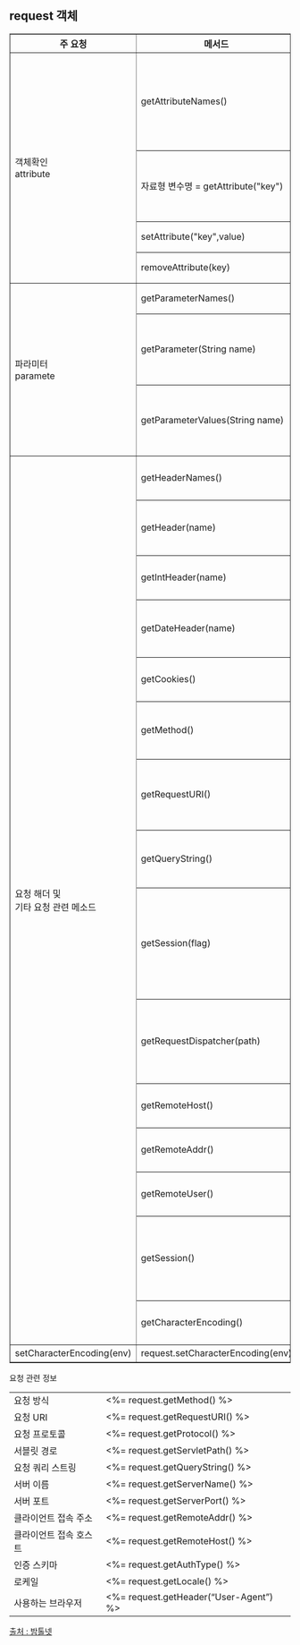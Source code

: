 ## request 객체

<table border="1" cellspacing="0">
<tr>
    <th>주 요청</th>
    <th>메서드</th>
    <th>사용</th>
    <th>설명</th>
</tr>
<tr>
    <td rowspan="4">객체확인
        <br>attribute
    </td>
    <td>getAttributeNames()</td>
    <td>Enumeration attrs = request.getAttributeNames();</td>
    <td>페이지로 넘어온 전체 속성값(key,value) 를 확인
        <br>관련된 모든 속성의 이름을 읽어 들인다.
    </td>
</tr>
<tr>
    <!-- <td>객체확인
        <br>attribute
    </td> -->
    <td>자료형 변수명 = getAttribute("key")</td>
    <td>List&lt;String&gt; joblist = request.setAttribute("job");</td>
    <td>key 값의 value들을 가져온다. 
        <br>value의 자료형에 따라 변수 자료형 변경
    </td>
</tr>
<tr>
    <!-- <td>객체확인
        <br>attribute
    </td> -->
    <td>setAttribute("key",value)</td>
    <td>request.setAttribute("job", jobList);</td>
    <td>key에 value들을 저장한다.
    </td>
</tr>
<tr>
    <!-- <td>객체확인
        <br>attribute
    </td> -->
    <td>removeAttribute(key)</td>
    <td>request.removeAttribute("job");</td>
    <td>key값인 객체를 삭제한다.
    </td>
</tr>
<tr>
    <td rowspan="3">파라미터
        <br>paramete
    </td>
    <td>getParameterNames()</td>
    <td>request.getParameterNames();</td>
    <td>모든 파라미터의 이름 </td>
</tr>
<tr>
    <!-- <td rowspan="3">파라미터
        <br>paramete
    </td> -->
    <td>getParameter(String name)</td>
    <td>request.getParameter("pnum");</td>
    <td>지정한 이름을 가진 파라미터 중 첫 번째 파라미터 값을 구한다. </td>
</tr>
<tr>
    <!-- <td rowspan="3">파라미터
        <br>paramete
    </td> -->
    <td>getParameterValues(String name)</td>
    <td>request.getParameterValues(String name);</td>
    <td>지정한 이름을 가진 파라미터의 모든 값을 String[]으로 구한다. </td>
</tr>
<tr>
    <td rowspan="15">요청 해더 및 
        <br>기타 요청 관련 메소드
    </td>
    <td>getHeaderNames()</td>
    <td>request.getHeaderNames();</td>
    <td>요청과 관련된 모든 해더의 이름을 구한다.</td>
</tr>
<tr>
    <!-- <td>요청 해더 및 <br>기타 요청 관련 메소드 </td> -->
    <td>getHeader(name)</td>
    <td>request.getHeader(name);</td>
    <td>이름이 name인 해더의 값을 String/String[]으로 구한다.</td>
</tr>
<tr>
    <!-- <td>요청 해더 및 <br>기타 요청 관련 메소드 </td> -->
    <td>getIntHeader(name)</td>
    <td>request.getIntHeader(name);</td>
    <td>이름이 name인 헤더의 값을 int형으로 구한다.</td>
</tr>
<tr>
    <!-- <td>요청 해더 및 <br>기타 요청 관련 메소드 </td> -->
    <td>getDateHeader(name)</td>
    <td>request.getDateHeader(name);</td>
    <td>이름이 name인 헤더의 값을 long형으로 구한다.</td>
</tr>
<tr>
    <!-- <td>요청 해더 및 <br>기타 요청 관련 메소드 </td> -->
    <td>getCookies()</td>
    <td>request.getCookies();</td>
    <td>요청과 관련된 모든 쿠키를 구한다.</td>
</tr>
<tr>
    <!-- <td>요청 해더 및 <br>기타 요청 관련 메소드 </td> -->
    <td>getMethod()</td>
    <td>request.getMethod();</td>
    <td>요청 방식이 GET인지 POST인지 구한다.</td>
</tr>
<tr>
    <!-- <td>요청 해더 및 <br>기타 요청 관련 메소드 </td> -->
    <td>getRequestURI()</td>
    <td>request.getRequestURI()</td>
    <td>HTTP 요청 URL에서 줄에 있는 쿼리 문자를 제외한 부분을 구한다.</td>
</tr>
<tr>
    <!-- <td>요청 해더 및 <br>기타 요청 관련 메소드 </td> -->
    <td>getQueryString()</td>
    <td>request.getQueryString()</td>
    <td>요청한 URL다음에 오는 쿼리 문자열을 구한다.</td>
</tr>
<tr>
    <!-- <td>요청 해더 및 <br>기타 요청 관련 메소드 </td> -->
    <td>getSession(flag)</td>
    <td>request.getSession(flag)</td>
    <td>요청과 관련된 세션 객체를 구한다. 
        <br>만약 세션이 존재하지 않고 flag가 true이면 
        <br>새로운 세션 객체를 생성한다.
    </td>
</tr>
<tr>
    <!-- <td>요청 해더 및 <br>기타 요청 관련 메소드 </td> -->
    <td>getRequestDispatcher(path)</td>
    <td>RequestDispatcher rd = request.getRequestDispatcher("test.jsp")</td>
    <td>지정한 로컬 URL에 대한 요청 Dispatcher를 구한다.
    <br>자료를 보낼 위치 지정
    </td>
</tr>
<tr>
    <!-- <td>요청 해더 및 <br>기타 요청 관련 메소드 </td> -->
    <td>getRemoteHost()</td>
    <td>request.getRemoteHost()</td>
    <td>요청한 호스트의 완전한 이름을 구한다.</td>
</tr>
<tr>
    <!-- <td>요청 해더 및 <br>기타 요청 관련 메소드 </td> -->
    <td>getRemoteAddr()</td>
    <td>request.getRemoteAddr()</td>
    <td>요청한 호스트의 네트워크 주소를 구한다.</td>
</tr>
<tr>
    <!-- <td>요청 해더 및 <br>기타 요청 관련 메소드 </td> -->
    <td>getRemoteUser()</td>
    <td>request.getRemoteUser()</td>
    <td>요청한 사용자의 이름이 존재할 경우 구한다.</td>
</tr>
<tr>
    <!-- <td>요청 해더 및 <br>기타 요청 관련 메소드 </td> -->
    <td>getSession()</td>
    <td>request.getSession()</td>
    <td>요청과 관련된 세션 객체를 구한다. 
        <br>만약 존재하지 않으면 새로 생성한다.
    </td>
</tr>
<tr>
    <!-- <td>요청 해더 및 <br>기타 요청 관련 메소드 </td> -->
    <td>getCharacterEncoding()</td>
    <td>request.getCharacterEncoding()</td>
    <td>요청에서 사용된 인코딩을 구한다.</td>
</tr>
<tr>
    <!-- <td>요청 해더 및 <br>기타 요청 관련 메소드 </td> -->
    <td>setCharacterEncoding(env)</td>
    <td>request.setCharacterEncoding(env)</td>
    <td>요청에서 사용된 인코딩을 env로 지정한다.</td>
</tr>
</table>

<table>
    <tr colspan="2">요청 관련 정보<tr>
<tr> <td>요청 방식</td> <td>&lt;%= request.getMethod() %&gt;</td></tr>
<tr> <td>요청 URI</td> <td>&lt;%= request.getRequestURI() %&gt;</td></tr>
<tr> <td>요청 프로토콜</td> <td>&lt;%= request.getProtocol() %&gt;</td></tr>
<tr> <td>서블릿 경로</td> <td>&lt;%= request.getServletPath() %&gt;</td></tr>
<tr> <td>요청 쿼리 스트링</td> <td>&lt;%= request.getQueryString() %&gt;</td></tr>
<tr> <td>서버 이름</td> <td>&lt;%= request.getServerName() %&gt;</td></tr>
<tr> <td>서버 포트</td> <td>&lt;%= request.getServerPort() %&gt;</td></tr>
<tr> <td>클라이언트 접속 주소</td> <td>&lt;%= request.getRemoteAddr() %&gt;</td></tr>
<tr> <td>클라이언트 접속 호스트</td> <td>&lt;%= request.getRemoteHost() %&gt;</td></tr>
<tr> <td>인증 스키마</td> <td>&lt;%= request.getAuthType() %&gt;</td></tr>
<tr> <td>로케일</td> <td>&lt;%= request.getLocale() %&gt;</td></tr>
<tr> <td>사용하는 브라우저</td> <td>&lt;%= request.getHeader(“User-Agent”) %&gt;</td></tr>
</table>

[출처 : 밤톨넷](http://bamtol.net/v5/bbs/board.php?bo_table=pp_server&wr_id=9)
